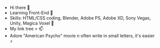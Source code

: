 - Hi there 👋
- Learning Front-End 🌱
- Skills: HTML/CSS coding, Blender, Adobe PS, Adobe XD, Sony Vegas, Unity, Magica Voxel 🔭
- My link tree > 📫
- Adore "American Psycho" movie n often write in small letters, it's easier ⚡

<!--
**noontaysh/noontaysh** is a ✨ _special_ ✨ repository because its `README.md` (this file) appears on your GitHub profile.

Here are some ideas to get you started:

- 🔭 I’m currently working on ...
- 🌱 I’m currently learning ...
- 👯 I’m looking to collaborate on ...
- 🤔 I’m looking for help with ...
- 💬 Ask me about ...
- 📫 How to reach me: ...
- 😄 Pronouns: ...
- ⚡ Fun fact: ...
-->
